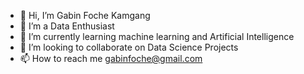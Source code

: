 - 👋 Hi, I’m Gabin Foche Kamgang
- 👀 I’m a Data Enthusiast
- 🌱 I’m currently learning machine learning and Artificial Intelligence
- 💞️ I’m looking to collaborate on Data Science Projects
- 📫 How to reach me gabinfoche@gmail.com

<!---
gabinfoche/gabinfoche is a ✨ special ✨ repository because its `README.md` (this file) appears on your GitHub profile.
You can click the Preview link to take a look at your changes.
--->
